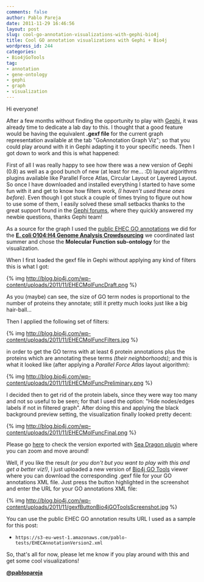 ```yaml
---
comments: false
author: Pablo Pareja
date: 2011-11-29 16:46:56
layout: post
slug: cool-go-annotation-visualizations-with-gephi-bio4j
title: Cool GO annotation visualizations with Gephi + Bio4j
wordpress_id: 244
categories:
- Bio4jGoTools
tag:
- annotation
- gene-ontology
- gephi
- graph
- visualization
---
```


Hi everyone!

After a few months without finding the opportunity to play with [Gephi](http://gephi.org), it was already time to dedicate a lab day to this.
I thought that a good feature would be having the equivalent **.gexf file** for the current graph representation available at the tab "GoAnnotation Graph Viz"; so that you could play around with it in Gephi adapting it to your specific needs.
Then I got down to work and this is what happened:

First of all I was really happy to see how there was a new version of Gephi (0.8) as well as a good bunch of new (at least for me... :D) layout algorithms plugins available like Parallel Force Atlas, Circular Layout or Layered Layout. So once I have downloaded and installed everything I started to have some fun with it and get to know how filters work, _(I haven't used these ones before)._ 
Even though I got stuck a couple of times trying to figure out how to use some of them, I easily solved these small setbacks thanks to the great support found in the [Gephi forums](https://forum.gephi.org/), where they quickly answered my newbie questions, thanks Gephi team!

As a source for the graph I used the [public EHEC GO annotations](https://s3-eu-west-1.amazonaws.com/pablo-tests/EHECAnnotationVersion2.xml) we did for the **[E. coli O104:H4 Genome Analysis Crowdsourcing](https://github.com/ehec-outbreak-crowdsourced/BGI-data-analysis/wiki)** we coordinated last summer and chose the **Molecular Function sub-ontology** for the visualization.

When I first loaded the gexf file in Gephi without applying any kind of filters this is what I got:

{% img http://blog.bio4j.com/wp-content/uploads/2011/11/EHECMolFuncDraft.png %}

As you (maybe) can see, the size of GO term nodes is proportional to the number of proteins they annotate; still it pretty much looks just like a big hair-ball...

Then I applied the following set of filters:

{% img http://blog.bio4j.com/wp-content/uploads/2011/11/EHECMolFuncFilters.jpg %}

in order to get the GO terms with at least 6 protein annotations plus the proteins which are annotating these terms _(their neighborhoods)_; and this is what it looked like (after applying a _Parallel Force Atlas_ layout algorithm):

{% img http://blog.bio4j.com/wp-content/uploads/2011/11/EHECMolFuncPreliminary.png %}

I decided then to get rid of the protein labels, since they were way too many and not so useful to be seen; for that I used the option: "Hide nodes/edges labels if not in filtered graph".
After doing this and applying the black background preview setting, the visualization finally looked pretty decent:

{% img http://blog.bio4j.com/wp-content/uploads/2011/11/EHECMolFuncFinal.png %}

Please go [here](http://bio4j.com/imgs/EHEC_MolecularFunction_SeaDragon/) to check the version exported with [Sea Dragon plugin](https://gephi.org/plugins/seadragon/) where you can zoom and move around!

Well, if you like the result _(or you don't but you want to play with this and get a better viz!)_, I just uploaded a new version of [Bio4j GO Tools](http://gotools.bio4j.com:8080/Bio4jTestServer/Bio4jGoToolsWeb.html) viewer where you can download the corresponding .gexf file for your GO annotations XML file. 
Just press the button highlighted in the screenshot and enter the URL for your GO annotations XML file:

{% img http://blog.bio4j.com/wp-content/uploads/2011/11/gexfButtonBio4jGOToolsScreenshot.jpg %}

You can use the public EHEC GO annotation results URL I used as a sample for this post: 

- `https://s3-eu-west-1.amazonaws.com/pablo-tests/EHECAnnotationVersion2.xml`

So, that's all for now, please let me know if you play around with this and get some cool visualizations!

[**@pablopareja**](https://twitter.com/pablopareja)
